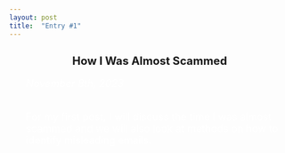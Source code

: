 ```yaml
---
layout: post
title:  "Entry #1"
---
```

<h2 style="text-align: center; font-size: 20px;">How I Was Almost Scammed</h2>

<div style="padding-left: 30px; font-size: 18px; color: white;">

<i>November 8th, 2023</i><br>
<br>

For my first post, I will discuss the time I was almost scammed and we will also look at methods on how to identify misleading emails.

</div>
   


